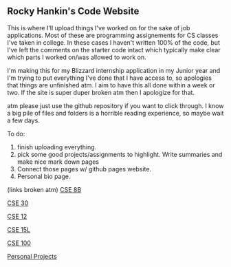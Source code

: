 ## Rocky Hankin's Code Website

This is where I'll upload things I've worked on for the sake of job applications. Most of these are programming assignements for CS classes I've taken in college.
In these cases I haven't written 100% of the code, but I've left the comments on the starter code intact which typically make clear which parts I worked on/was allowed to work on. 

<p>I'm making this for my Blizzard internship application in my Junior year and I'm trying to put everything I've done that I have access to, so apologies that things are unfinished atm. I aim to have this all done within a week or two. If the site is super duper broken atm then I apologize for that.</p>

atm please just use the github repository if you want to click through. I know a big pile of files and folders is a horrible reading experience, so maybe wait a few days.

To do: 
  1. finish uploading everything.
  2. pick some good projects/assignments to highlight. Write summaries and make nice mark down pages
  3. Connect those pages w/ github pages website.
  4. Personal bio page.

(links broken atm)
[CSE 8B](https://rhankin214.github.io/Personal-Website/CSE_8B/CSE8B_desc.html)

[CSE 30](https://rhankin214.github.io/Personal-Website/CSE_30/CSE30_desc.html)

[CSE 12](https://rhankin214.github.io/Personal-Website/CSE_12/CSE12_desc.html)

[CSE 15L](link)

[CSE 100](link)

[Personal Projects](link)
